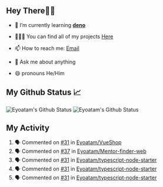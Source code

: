 ## Hey There👋🏽

- 🔭 I’m currently learning **[deno](https://github.com/denoland/deno)**

- 🧑🏽‍💻  You can find all of my projects [Here](https://github.com/Eyoatam?tab=repositories)

- 📫  How to reach me: [Email](mailto:eyoatamtamirat7@gmail.com)

- 💬 Ask me about anything

- 😄 pronouns He/Him

## My Github Status 📈 
<p> 
  <img src="https://github-readme-stats.vercel.app/api?username=Eyoatam&show_icons=true&theme=prussian" alt="Eyoatam's Github Status" />
  <img src="https://github-readme-stats.vercel.app/api/top-langs/?username=Eyoatam&layout=compact&theme=prussian" alt="Eyoatam's Github Status" />
</p>

## My Activity

<!--START_SECTION:activity-->
1. 🗣 Commented on [#31](https://github.com/Eyoatam/VueShop/issues/31) in [Eyoatam/VueShop](https://github.com/Eyoatam/VueShop)
2. 🗣 Commented on [#37](https://github.com/Eyoatam/Mentor-finder-web/issues/37) in [Eyoatam/Mentor-finder-web](https://github.com/Eyoatam/Mentor-finder-web)
3. 🗣 Commented on [#31](https://github.com/Eyoatam/typescript-node-starter/issues/31) in [Eyoatam/typescript-node-starter](https://github.com/Eyoatam/typescript-node-starter)
4. 🗣 Commented on [#31](https://github.com/Eyoatam/typescript-node-starter/issues/31) in [Eyoatam/typescript-node-starter](https://github.com/Eyoatam/typescript-node-starter)
5. 🗣 Commented on [#31](https://github.com/Eyoatam/typescript-node-starter/issues/31) in [Eyoatam/typescript-node-starter](https://github.com/Eyoatam/typescript-node-starter)
<!--END_SECTION:activity-->
